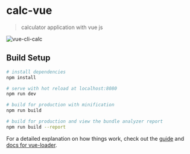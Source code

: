 # calc-vue

> calculator application with vue js

![vue-cli-calc](https://user-images.githubusercontent.com/29349064/74100675-c9532d00-4b5b-11ea-8709-8436f927e3f4.png)


## Build Setup

``` bash
# install dependencies
npm install

# serve with hot reload at localhost:8080
npm run dev

# build for production with minification
npm run build

# build for production and view the bundle analyzer report
npm run build --report
```

For a detailed explanation on how things work, check out the [guide](http://vuejs-templates.github.io/webpack/) and [docs for vue-loader](http://vuejs.github.io/vue-loader).
